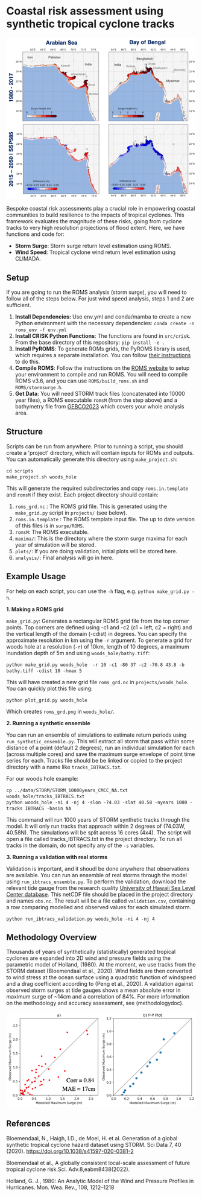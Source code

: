 # Coastal risk assessment using synthetic tropical cyclone tracks

<p align="center">
  <img src="https://github.com/WoodwellRisk/CRisk/blob/main/assets/crisk_ex.png" />
</p>

Bespoke coastal risk assessments play a crucial role in empowering coastal communities to build resilience to the impacts of tropical cyclones. This framework evaluates the magnitude of these risks, going from cyclone tracks to very high resolution projections of flood extent. Here, we have functions and code for:

* **Storm Surge**: Storm surge return level estimation using ROMS.
* **Wind Speed**: Tropical cyclone wind return level estimation using CLIMADA.

## Setup
If you are going to run the ROMS analysis (storm surge), you will need to follow all of the steps below. For just wind speed analysis, steps 1 and 2 are sufficient.

1. **Install Dependencies:** Use env.yml and conda/mamba to create a new Python environment with the necessary dependencies: `conda create -n roms_env -f env.yml`
2. **Install CRISK Python Functions**: The functions are found in `src/crisk`. From the base directory of this repository: `pip install -e .`
3. **Install PyROMS**: To generate ROMs grids, the PyROMS library is used, which requires a separate installation. You can follow [their instructions](https://github.com/ESMG/pyroms) to do this.
4. **Compile ROMS**: Follow the instructions on the [ROMS website](https://www.myroms.org/) to setup your environment to compile and run ROMS. You will need to compile ROMS v3.6, and you can use `ROMS/build_roms.sh` and `ROMS/stormsurge.h`.
5. **Get Data**: You will need STORM track files (concatenated into 10000 year files), a ROMS executable `romsM` (from the step above) and a bathymetry file from [GEBCO2023](https://download.gebco.net/) which covers your whole analysis area.

## Structure

Scripts can be run from anywhere. Prior to running a script, you should create a 'project' directory, which will contain inputs for ROMs and outputs. You can automatically generate this directory using `make_project.sh`:

```
cd scripts
make_project.sh woods_hole
```

This will generate the required subdirectories and copy `roms.in.template` and `romsM` if they exist. Each project directory should contain:

1. `roms_grd.nc` : The ROMS grid file. This is generated using the `make_grid.py` script in `projects/` (see below).  
2. `roms.in.template` : The ROMS template input file. The up to date version of this files is in `surge/ROMS`.
3. `romsM`: The ROMS executable. 
4. `maxima/`: This is the directory where the storm surge maxima for each year of simulation will be stored.
5. `plots/`: If you are doing validation, initial plots will be stored here.
6. `analysis/`: Final analysis will go in here.

## Example Usage
For help on each script, you can use the `-h` flag, e.g. `python make_grid.py -h`.

**1. Making a ROMS grid**

`make_grid.py`: Generates a rectangular ROMS grid file from the top corner points. Top corners are defined using -c1 and -c2 (c1 = left, c2 = right) and the vertical length of the domain (-cdist) in degrees. You can specify the approximate resolution in km using the `-r` argument. To generate a grid for woods hole at a resolution (`-r`) of 10km, length of 10 degrees, a maximum inundation depth of 5m and using `woods_hole/bathy.tiff`:

```
python make_grid.py woods_hole  -r 10 -c1 -80 37 -c2 -70.8 43.8 -b bathy.tiff -cdist 10 -hmax 5
```

This will have created a new grid file `roms_grd.nc` in `projects/woods_hole`. You can quickly plot this file using:

```
python plot_grid.py woods_hole
```

Which creates `roms_grd.png` in `woods_hole/`. 

**2. Running a synthetic ensemble**

You can run an ensemble of simulations to estimate return periods using `run_synthetic_ensemble.py`. This will extract all storm that pass within some distance of a point (default 2 degrees), run an individual simulation for each (across multiple cores) and save the maximum surge envelope of point time series for each. Tracks file should be be linked or copied to the project directory with a name like `tracks_IBTRACS.txt`.

For our woods hole example:

```
cp ../data/STORM/STORM_10000years_CMCC_NA.txt woods_hole/tracks_IBTRACS.txt
python woods_hole -ni 4 -nj 4 -slon -74.03 -slat 40.58 -nyears 1000 -tracks IBTRACS -basin NA
```

This command will run 1000 years of STORM synthetic tracks through the model. It will only run tracks that approach within 2 degrees of (74.03W, 40.58N). The simulations will be split across 16 cores (4x4). The script will open a file called tracks_IBTRACS.txt in the project directory. To run all tracks in the domain, do not specify any of the `-s` variables.

**3. Running a validation with real storms**

Validation is important, and it shoudl be done anywhere that observations are available. You can run an ensemble of real storms through the model using `run_ibtracs_ensemble.py`. To perform the validation, download the relevant tide gauge from the research quality [University of Hawaii Sea Level Center database](https://uhslc.soest.hawaii.edu/network/). This netCDF file should be placed in the project directory and names `obs.nc`. The result will be a file called `validation.csv`, containing a row comparing modelled and observed values for each simulated storm.

```
python run_ibtracs_validation.py woods_hole -ni 4 -nj 4
```

## Methodology Overview

Thousands of years of synthetically (statistically) generated tropical cyclones are expanded into 2D wind and pressure fields using the parametric model of Holland, (1980). At the moment, we use tracks from the STORM dataset (Bloemendaal et al., 2020). Wind fields are then converted to wind stress at the ocean surface using a quadratic function of windspeed and a drag coefficient according to (Peng et al., 2020). A validation against observed storm surges at tide gauges shows a mean absolute error in maximum surge of ~14cm and a correlation of 84%. For more information on the methodology and accuracy assessment, see (methodologydoc).

<p align="center">
  <img src="https://github.com/WoodwellRisk/CRisk/blob/main/assets/git_val.png" />
</p>

## References
Bloemendaal, N., Haigh, I.D., de Moel, H. et al. Generation of a global synthetic tropical cyclone hazard dataset using STORM. Sci Data 7, 40 (2020). https://doi.org/10.1038/s41597-020-0381-2

Bloemendaal et al., A globally consistent local-scale assessment of future tropical cyclone risk.Sci. Adv.8,eabm8438(2022). 

Holland, G. J., 1980: An Analytic Model of the Wind and Pressure Profiles in Hurricanes. Mon. Wea. Rev., 108, 1212–1218


